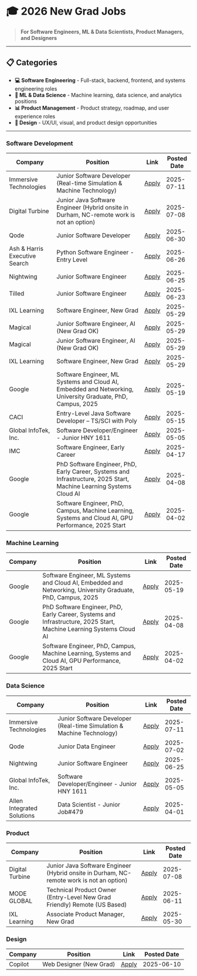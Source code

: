 # 🎓 2026 New Grad Jobs

> **For Software Engineers, ML & Data Scientists, Product Managers, and Designers**

---

## 📋 Categories

- **💻 Software Engineering** - Full-stack, backend, frontend, and systems engineering roles
- **🤖 ML & Data Science** - Machine learning, data science, and analytics positions  
- **📊 Product Management** - Product strategy, roadmap, and user experience roles
- **🎨 Design** - UX/UI, visual, and product design opportunities

---


### Software Development

| Company | Position | Link | Posted Date |
|---------|----------|------|-------------|
| Immersive Technologies | Junior Software Developer (Real-time Simulation & Machine Technology) | [Apply](https://immersive-technologies.breezy.hr/p/0300149c144b-junior-software-developer-real-time-simulation-machine-technology) | 2025-07-11 |
| Digital Turbine | Junior Java Software Engineer (Hybrid onsite in Durham, NC-remote work is not an option) | [Apply](https://jobs.lever.co/digitalturbine/290870d4-7938-453e-8545-6e1393297c8c) | 2025-07-08 |
| Qode | Junior Software Developer | [Apply](https://jobs.workable.com/view/vRxbYtFcoS5K6XqjsYts6Q/junior-software-developer-in-new-jersey-at-qode) | 2025-06-30 |
| Ash & Harris Executive Search | Python Software Engineer - Entry Level | [Apply](https://jobs.workable.com/view/rrRQ7B2Pv57h7MuozMu7EW/python-software-engineer---entry-level-in-houston-at-ash-%26-harris-executive-search) | 2025-06-26 |
| Nightwing | Junior Software Engineer | [Apply](https://nwis.wd12.myworkdayjobs.com/NW/job/Annapolis-Junction-MD/Junior-Software-Engineer_01677525) | 2025-06-25 |
| Tilled | Junior Software Engineer | [Apply](https://ats.rippling.com/tilledcareers/jobs/65946f3a-4bc7-46f9-b6b1-b0a1706ab9ad) | 2025-06-23 |
| IXL Learning | Software Engineer, New Grad | [Apply](https://www.ixl.com/company/jobs?gh_jid=8017366002) | 2025-05-29 |
| Magical | Junior Software Engineer, AI (New Grad OK) | [Apply](https://jobs.ashbyhq.com/Magical/5d001754-2817-44d0-af08-a36525848a15) | 2025-05-29 |
| Magical | Junior Software Engineer, AI (New Grad OK) | [Apply](https://jobs.ashbyhq.com/magical/5d001754-2817-44d0-af08-a36525848a15) | 2025-05-29 |
| IXL Learning | Software Engineer, New Grad | [Apply](https://www.ixl.com/company/jobs?gh_jid=8017370002) | 2025-05-29 |
| Google | Software Engineer, ML Systems and Cloud AI, Embedded and Networking, University Graduate, PhD, Campus, 2025 | [Apply](https://www.google.com/about/careers/applications/jobs/results/116918412440937158) | 2025-05-19 |
| CACI | Entry-Level Java Software Developer – TS/SCI with Poly | [Apply](https://careers.caci.com/global/en/job/311918/Entry-Level-Java-Software-Developer-TS-SCI-with-Poly) | 2025-05-15 |
| Global InfoTek, Inc. | Software Developer/Engineer - Junior HNY 1611 | [Apply](https://global-infotek-inc.breezy.hr/p/08b73ee6419b-software-developer-engineer-junior-hny-1611) | 2025-05-05 |
| IMC | Software Engineer, Early Career | [Apply](https://job-boards.eu.greenhouse.io/imc/jobs/4577504101) | 2025-04-17 |
| Google | PhD Software Engineer, PhD, Early Career, Systems and Infrastructure, 2025 Start, Machine Learning Systems Cloud AI | [Apply](https://www.google.com/about/careers/applications/jobs/results/114873478519104198) | 2025-04-08 |
| Google | Software Engineer, PhD, Campus, Machine Learning, Systems and Cloud AI, GPU Performance, 2025 Start | [Apply](https://www.google.com/about/careers/applications/jobs/results/121570692964459206) | 2025-04-02 |

### Machine Learning

| Company | Position | Link | Posted Date |
|---------|----------|------|-------------|
| Google | Software Engineer, ML Systems and Cloud AI, Embedded and Networking, University Graduate, PhD, Campus, 2025 | [Apply](https://www.google.com/about/careers/applications/jobs/results/116918412440937158) | 2025-05-19 |
| Google | PhD Software Engineer, PhD, Early Career, Systems and Infrastructure, 2025 Start, Machine Learning Systems Cloud AI | [Apply](https://www.google.com/about/careers/applications/jobs/results/114873478519104198) | 2025-04-08 |
| Google | Software Engineer, PhD, Campus, Machine Learning, Systems and Cloud AI, GPU Performance, 2025 Start | [Apply](https://www.google.com/about/careers/applications/jobs/results/121570692964459206) | 2025-04-02 |

### Data Science

| Company | Position | Link | Posted Date |
|---------|----------|------|-------------|
| Immersive Technologies | Junior Software Developer (Real-time Simulation & Machine Technology) | [Apply](https://immersive-technologies.breezy.hr/p/0300149c144b-junior-software-developer-real-time-simulation-machine-technology) | 2025-07-11 |
| Qode | Junior Data Engineer | [Apply](https://jobs.workable.com/view/cvdTF4oXbSzT5pgY3Dp46N/junior-data-engineer-in-new-jersey-at-qode) | 2025-07-02 |
| Nightwing | Junior Software Engineer | [Apply](https://nwis.wd12.myworkdayjobs.com/NW/job/Annapolis-Junction-MD/Junior-Software-Engineer_01677525) | 2025-06-25 |
| Global InfoTek, Inc. | Software Developer/Engineer - Junior HNY 1611 | [Apply](https://global-infotek-inc.breezy.hr/p/08b73ee6419b-software-developer-engineer-junior-hny-1611) | 2025-05-05 |
| Allen Integrated Solutions | Data Scientist - Junior Job#479 | [Apply](https://job-boards.greenhouse.io/allenintegratedsolutions/jobs/6003959003) | 2025-04-01 |

### Product

| Company | Position | Link | Posted Date |
|---------|----------|------|-------------|
| Digital Turbine | Junior Java Software Engineer (Hybrid onsite in Durham, NC-remote work is not an option) | [Apply](https://jobs.lever.co/digitalturbine/290870d4-7938-453e-8545-6e1393297c8c) | 2025-07-08 |
| MODE GLOBAL | Technical Product Owner (Entry-Level  New Grad Friendly) Remote (US Based) | [Apply](https://www.paycomonline.net/v4/ats/web.php/jobs/ViewJobDetails?job=156602&clientkey=867647112A1D2A83553489B3FC7E03DC) | 2025-06-11 |
| IXL Learning | Associate Product Manager, New Grad | [Apply](https://www.ixl.com/company/jobs?gh_jid=8018321002) | 2025-05-30 |

### Design

| Company | Position | Link | Posted Date |
|---------|----------|------|-------------|
| Copilot | Web Designer (New Grad) | [Apply](https://jobs.ashbyhq.com/copilot/cc0f24ce-5a68-48a2-9003-e04ec2ad4463) | 2025-06-10 |

